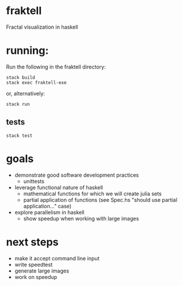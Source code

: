 # fraktell
Fractal visualization in haskell

# running:
Run the following in the fraktell directory:

    stack build
    stack exec fraktell-exe

or, alternatively:

    stack run

## tests
    stack test

# goals
 * demonstrate good software development practices
   * unittests
 * leverage functional nature of haskell
   * mathematical functions for which we will create julia sets
   * partial application of functions (see Spec.hs "should use partial
     application..." case)
 * explore parallelism in haskell
   * show speedup when working with large images

# next steps
 * make it accept command line input
 * write speedtest
 * generate large images
 * work on speedup
